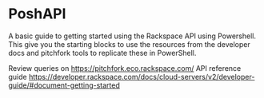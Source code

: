 # PoshAPI
A basic guide to getting started using the Rackspace API using Powershell.   This give you the starting blocks to use the resources from the developer docs and pitchfork tools to replicate these in PowerShell. 


Review queries on https://pitchfork.eco.rackspace.com/
API reference guide https://developer.rackspace.com/docs/cloud-servers/v2/developer-guide/#document-getting-started
